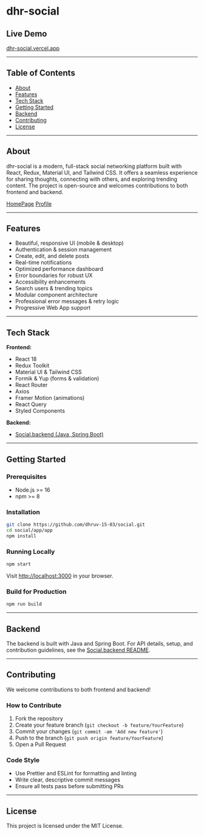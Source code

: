 <!-- Project Banner -->
<!-- Add your project banner here -->

# dhr-social

## Live Demo

[dhr-social.vercel.app](https://dhr-social.vercel.app)

---

## Table of Contents
- [About](#about)
- [Features](#features)
- [Tech Stack](#tech-stack)
- [Getting Started](#getting-started)
- [Backend](#backend)
- [Contributing](#contributing)
- [License](#license)

---

## About

dhr-social is a modern, full-stack social networking platform built with React, Redux, Material UI, and Tailwind CSS. It offers a seamless experience for sharing thoughts, connecting with others, and exploring trending content. The project is open-source and welcomes contributions to both frontend and backend.

[HomePage](image/Screenshot%202025-08-02%20124835.png)
[Profile](image/Screenshot%202025-08-02%20125242.png)
<!-- Project Screenshots -->
<!-- Add up to 3 screenshots below -->
<!-- ![Screenshot 1](path/to/image1.png) -->
<!-- ![Screenshot 2](path/to/image2.png) -->
<!-- ![Screenshot 3](path/to/image3.png) -->

---

## Features

- Beautiful, responsive UI (mobile & desktop)
- Authentication & session management
- Create, edit, and delete posts
- Real-time notifications
- Optimized performance dashboard
- Error boundaries for robust UX
- Accessibility enhancements
- Search users & trending topics
- Modular component architecture
- Professional error messages & retry logic
- Progressive Web App support

---

## Tech Stack

**Frontend:**
- React 18
- Redux Toolkit
- Material UI & Tailwind CSS
- Formik & Yup (forms & validation)
- React Router
- Axios
- Framer Motion (animations)
- React Query
- Styled Components

**Backend:**
- [Social.backend (Java, Spring Boot)](https://github.com/dhruv-15-03/Social.backend)

---

## Getting Started

### Prerequisites
- Node.js >= 16
- npm >= 8

### Installation

```bash
git clone https://github.com/dhruv-15-03/social.git
cd social/app/app
npm install
```

### Running Locally

```bash
npm start
```
Visit [http://localhost:3000](http://localhost:3000) in your browser.

### Build for Production

```bash
npm run build
```

---

## Backend

The backend is built with Java and Spring Boot. For API details, setup, and contribution guidelines, see the [Social.backend README](https://github.com/dhruv-15-03/Social.backend).

---

## Contributing

We welcome contributions to both frontend and backend!

### How to Contribute
1. Fork the repository
2. Create your feature branch (`git checkout -b feature/YourFeature`)
3. Commit your changes (`git commit -am 'Add new feature'`)
4. Push to the branch (`git push origin feature/YourFeature`)
5. Open a Pull Request

### Code Style
- Use Prettier and ESLint for formatting and linting
- Write clear, descriptive commit messages
- Ensure all tests pass before submitting PRs

---

## License

This project is licensed under the MIT License.
